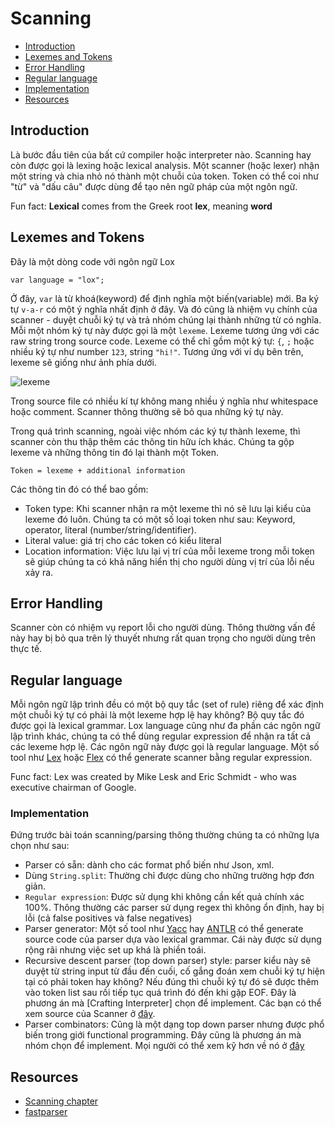 # Scanning


* [Introduction](#introduction)
* [Lexemes and Tokens](#lexemes-and-tokens)
* [Error Handling](#error-handling)
* [Regular language](#regular-language)
* [Implementation](#implementation)
* [Resources](#resources)


## Introduction

Là bước đầu tiên của bất cứ compiler hoặc interpreter nào. Scanning hay còn được gọi là lexing hoặc lexical analysis. Một scanner (hoặc lexer) nhận một string và chia nhỏ nó thành một chuỗi của token. Token có thể coi như "từ" và "dấu câu" được dùng để tạo nên ngữ pháp của một ngôn ngữ. 


Fun fact: **Lexical** comes from the Greek root **lex**, meaning **word**

## Lexemes and Tokens

Đây là một dòng code với ngôn ngữ Lox

```
var language = "lox";
```

Ở đây, `var` là từ khoá(keyword) để định nghĩa một biến(variable) mới. Ba ký tự `v-a-r` có một ý nghĩa nhất định ở đây. Và đó cũng là nhiệm vụ chính của scanner - duyệt chuỗi ký tự và trả nhóm chúng lại thành những từ có nghĩa. Mỗi một nhóm ký tự này được gọi là một `lexeme`. Lexeme tương ứng với các raw string trong source code. Lexeme có thể chỉ gồm một ký tự: `{`, `;` hoặc nhiều ký tự như number `123`, string `"hi!"`. Tương ứng với ví dụ bên trên, lexeme sẽ giống như ảnh phía dưới.

![lexeme](https://i.imgur.com/A2NMsRL.png)


Trong source file có nhiều kí tự không mang nhiều ý nghĩa như whitespace hoặc comment. Scanner thông thường sẽ bỏ qua những ký tự này.

Trong quá trình scanning, ngoài việc nhóm các ký tự thành lexeme, thì scanner còn thu thập thêm các thông tin hữu ích khác. Chúng ta gộp lexeme và những thông tin đó lại thành một Token.

`Token = lexeme + additional information`

Các thông tin đó có thể bao gồm:

- Token type: Khi scanner nhận ra một lexeme thì nó sẽ lưu lại kiểu của lexeme đó luôn. Chúng ta có một số loại token như sau: Keyword, operator, literal (number/string/identifier).
- Literal value: giá trị cho các token có kiểu literal
- Location information: Việc lưu lại vị trí của mỗi lexeme trong mỗi token sẽ giúp chúng ta có khả năng hiển thị cho người dùng vị trí của lỗi nếu xảy ra.

## Error Handling

Scanner còn có nhiệm vụ report lỗi cho người dùng. Thông thường vấn đề này hay bị bỏ qua trên lý thuyết nhưng rất quan trọng cho người dùng trên thực tế.

## Regular language

Mỗi ngôn ngữ lập trình đều có một bộ quy tắc (set of rule) riêng để xác định một chuỗi ký tự có phải là một lexeme hợp lệ hay không? Bộ quy tắc đó được gọi là lexical grammar. Lox language cũng như đa phần các ngôn ngữ lập trình khác, chúng ta có thể dùng regular expression để nhận ra tất cả các lexeme hợp lệ. Các ngôn ngữ này được gọi là regular language. Một số tool như [Lex](http://dinosaur.compilertools.net/lex/) hoặc [Flex](https://github.com/westes/flex) có thể generate scanner bằng regular expression.

Func fact: Lex was created by Mike Lesk and Eric Schmidt - who was executive chairman of Google.


### Implementation

Đứng trước bài toán scanning/parsing thông thường chúng ta có những lựa chọn như sau:

* Parser có sẵn: dành cho các format phổ biến như Json, xml.
* Dùng `String.split`: Thường chỉ được dùng cho những trường hợp đơn giản.
* `Regular expression`: Được sử dụng khi không cần kết quả chính xác 100%. Thông thường các parser sử dụng regex thì không ổn định, hay bị lỗi (cả false positives và false negatives)
* Parser generator: Một số tool như [Yacc](https://en.wikipedia.org/wiki/Yacc) hay [ANTLR](https://en.wikipedia.org/wiki/ANTLR) có thể generate source code của parser dựa vào lexical grammar. Cái này được sử dụng rộng rãi nhưng việc set up khá là phiền toái.
* Recursive descent parser (top down parser) style: parser kiểu này sẽ duyệt từ string input từ đầu đến cuối, cố gắng đoán xem chuỗi ký tự hiện tại có phải token hay không? Nếu đúng thì chuỗi ký tự đó sẽ được thêm vào token list sau rồi tiếp tục quá trình đó đến khi gặp EOF. Đây là phương án mà [Crafting Interpreter] chọn để implement. Các bạn có thể xem source của Scanner ở [đây](https://github.com/munificent/craftinginterpreters/blob/master/java/com/craftinginterpreters/lox/Scanner.java).
* Parser combinators: Cũng là một dạng top down parser nhưng được phổ biến trong giới functional programming. Đây cũng là phương án mà nhóm chọn để implement. Mọi người có thể xem kỹ hơn về nó ở [đây](/docs/parser-combinators.md)


## Resources

- [Scanning chapter](http://craftinginterpreters.com/scanning.html)
- [fastparser](https://www.lihaoyi.com/post/EasyParsingwithParserCombinators.html)
